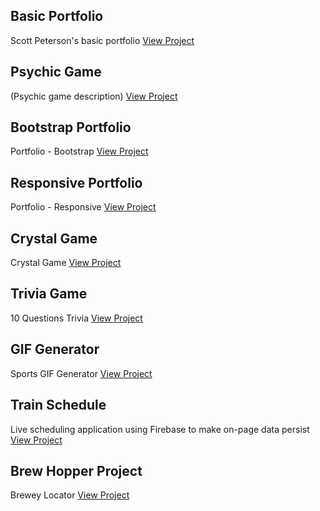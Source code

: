 ## Basic Portfolio
Scott Peterson's basic portfolio
[View Project](https://scottpetersonva.github.io/Homework/Basic-Portfolio)

## Psychic Game
(Psychic game description)
[View Project](https://scottpetersonva.github.io/Homework/Psychic-Game)

## Bootstrap Portfolio
Portfolio - Bootstrap
[View Project](https://scottpetersonva.github.io/Bootstrap-Portfolio)

## Responsive Portfolio
Portfolio - Responsive
[View Project](https://scottpetersonva.github.io/Responsive-Portfolio)

## Crystal Game
Crystal Game
[View Project](https://scottpetersonva.github.io/Homework/Crystal-Game)

## Trivia Game
10 Questions Trivia
[View Project](https://scottpetersonva.github.io/Homework/Trivia-Game) 

## GIF Generator
Sports GIF Generator
[View Project](https://scottpetersonva.github.io/Homework/Gif-Generator) 

## Train Schedule
Live scheduling application using Firebase to make on-page data persist
[View Project](https://scottpetersonva.github.io/Homework/Train-Schedule) 

## Brew Hopper Project
Brewey Locator
[View Project](https://scottpetersonva.github.io/Homework/Project-Development) 